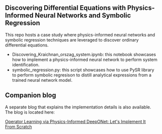 ## Discovering Differential Equations with Physics-Informed Neural Networks and Symbolic Regression

This repo hosts a case study where physics-informed neural networks and symbolic regression techniques are leveraged to discover ordinary differential equations.

- Discovering_Kraichnan_orszag_system.ipynb: this notebook showcases how to implement a physics-informed neural network to perform system identification. 
- symbolic_regression.py: this script showcases how to use PySR library to perform symbolic regresison to distill analytical expressions from a trained neural network model.


## Companion blog

A separate blog that explains the implementation details is also available. The blog is located here:

[Operator Learning via Physics-Informed DeepONet: Let's Implement It From Scratch]()